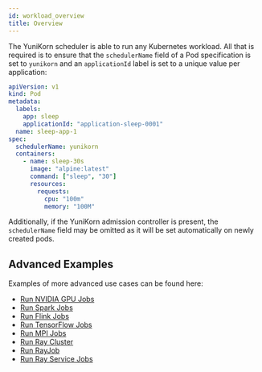 ```yaml
---
id: workload_overview
title: Overview
---
```


<!--
Licensed to the Apache Software Foundation (ASF) under one
or more contributor license agreements.  See the NOTICE file
distributed with this work for additional information
regarding copyright ownership.  The ASF licenses this file
to you under the Apache License, Version 2.0 (the
"License"); you may not use this file except in compliance
with the License.  You may obtain a copy of the License at

  http://www.apache.org/licenses/LICENSE-2.0

Unless required by applicable law or agreed to in writing,
software distributed under the License is distributed on an
"AS IS" BASIS, WITHOUT WARRANTIES OR CONDITIONS OF ANY
KIND, either express or implied.  See the License for the
specific language governing permissions and limitations
under the License.
-->

The YuniKorn scheduler is able to run any Kubernetes workload. All that is required is to ensure
that the `schedulerName` field of a Pod specification is set to `yunikorn` and an `applicationId`
label is set to a unique value per application:

```yaml
apiVersion: v1
kind: Pod
metadata:
  labels:
    app: sleep
    applicationId: "application-sleep-0001"
  name: sleep-app-1
spec:
  schedulerName: yunikorn
  containers:
    - name: sleep-30s
      image: "alpine:latest"
      command: ["sleep", "30"]
      resources:
        requests:
          cpu: "100m"
          memory: "100M"
```

Additionally, if the YuniKorn admission controller is present, the `schedulerName` field may be
omitted as it will be set automatically on newly created pods.

## Advanced Examples

Examples of more advanced use cases can be found here:

* [Run NVIDIA GPU Jobs](run_nvidia)
* [Run Spark Jobs](run_spark)
* [Run Flink Jobs](run_flink)
* [Run TensorFlow Jobs](run_tf)
* [Run MPI Jobs](run_mpi)
* [Run Ray Cluster](run_ray_cluster)
* [Run RayJob](run_ray_job)
* [Run Ray Service Jobs](run_ray_service)
